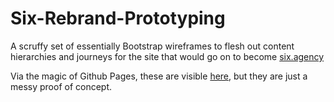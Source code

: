 # Six-Rebrand-Prototyping

A scruffy set of essentially Bootstrap wireframes to flesh out content hierarchies and journeys for the site that would go on to become [six.agency](http://six.agency)

Via the magic of Github Pages, these are visible [here](http://olivermichaelsmith.co.uk/Six-Rebrand-Prototyping/index.html), but they are just a messy proof of concept.
